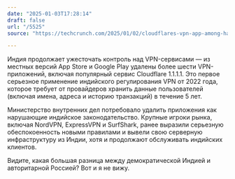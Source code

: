 ```yaml
---
date: "2025-01-03T17:28:14"
draft: false
url: "/5525"
source: "https://techcrunch.com/2025/01/02/cloudflares-vpn-app-among-half-dozen-pulled-from-indian-app-stores/?guccounter=1"

---
```


Индия продолжает ужесточать контроль над VPN-сервисами — из местных версий App Store и Google Play удалены более шести VPN-приложений, включая популярный сервис Cloudflare 1.1.1.1. Это первое серьезное применение индийского регулирования VPN от 2022 года, которое требует от провайдеров хранить данные пользователей (включая имена, адреса и историю транзакций) в течение 5 лет.

Министерство внутренних дел потребовало удалить приложения как нарушающие индийское законодательство. Крупные игроки рынка, включая NordVPN, ExpressVPN и SurfShark, ранее выразили серьезную обеспокоенность новыми правилами и вывели свою серверную инфраструктуру из Индии, хотя и продолжают обслуживать индийских клиентов.

Видите, какая большая разница между демократической Индией и авторитарной Россией? Вот и я не вижу.
